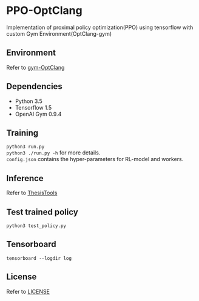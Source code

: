 PPO-OptClang
===============================================
Implementation of proximal policy optimization(PPO) using tensorflow with custom Gym Environment(OptClang-gym)

Environment
----------------------------------------
Refer to [gym-OptClang](https://github.com/JaredCJR/gym-OptClang)

Dependencies
----------------------------------------
* Python 3.5
* Tensorflow 1.5
* OpenAI Gym 0.9.4

Training
----------------------------------------
`python3 run.py`  
`python3 ./run.py -h` for more details.  
`config.json` contains the hyper-parameters for RL-model and workers.  

Inference
---------------------------------------
Refer to [ThesisTools](https://github.com/JaredCJR/ThesisTools#how-to-use-the-trained-model-to-inference)

Test trained policy
----------------------------------------
`python3 test_policy.py`

Tensorboard
----------------------------------------
`tensorboard --logdir log`

License
----------------------------------------
Refer to [LICENSE](./LICENSE)
